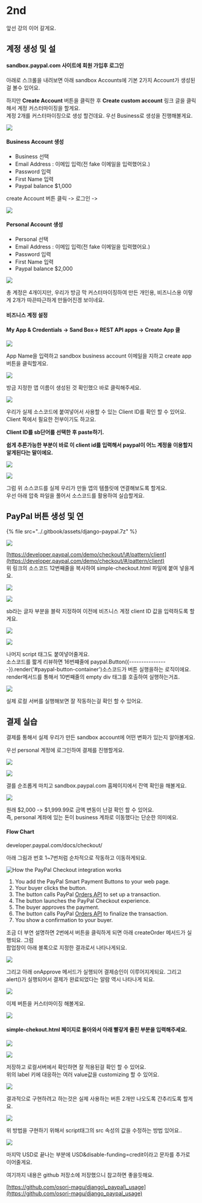 # 2nd



앞선 강의 이어 갈게요. 

## 계정 생성 및 설

#### sandbox.paypal.com 사이트에 회원 가입후 로그인

아래로 스크롤을 내려보면 아래 sandbox Accounts에 기본 2가지 Account가 생성된걸 볼수 있어요.   
  
하지만 **Create Account** 버튼을 클릭한 후 **Create custom account** 링크 글을 클릭해서 계정 커스터마이징을 할게요.   
계정 2개를 커스터마이징으로 생성 할건데요. 우선 Business로 생성을 진행해볼게요.

![](../.gitbook/assets/image%20%28149%29.png)



#### Business Account 생성 

* Business 선택
* Email Address : 이메입 입력\(전 fake 이메일을 입력했어요.\)
* Password 입력
* First Name 입력
* Paypal balance $1,000

create Account 버튼 클릭 -&gt; 로그인 -&gt;

![](../.gitbook/assets/image%20%28153%29.png)



#### Personal Account 생성

* Personal 선택
* Email Address : 이메입 입력\(전 fake 이메일을 입력했어요.\)
* Password 입력
* First Name 입력
* Paypal balance $2,000

![](../.gitbook/assets/image%20%28156%29.png)

총 계정은 4개이지만, 우리가 방금 막 커스터마이징하여 만든 개인용, 비즈니스용 이렇게 2개가 따끈따근하게 만들어진겡 보이네요.

#### 비즈니스 계정 설정 

#### My App & Credentials -&gt; Sand Box-&gt; REST API apps -&gt; Create App 클

![](../.gitbook/assets/image%20%28141%29.png)

App Name을 입력하고 sandbox business account 이메일을 지하고 create app 버튼을 클릭할게요.

![](../.gitbook/assets/image%20%28138%29.png)

방금 지정한 앱 이름이 생성된 것 확인했으 바로 클릭해주세요.

![](../.gitbook/assets/image%20%28143%29.png)

우리가 실제 소스코드에 붙여넣어서 사용할 수 있는 Client ID를 확인 할 수 있어요.  
Client 쪽에서 필요한 전부이기도 하고요.  
  
**Client ID를 sb단어를 선택한 후 paste하기.**

**쉽게 추론가능한 부분이 바로 이 client id를 입력해서 paypal이 어느 계정을 이용할지 알게된다는 말이에요.**  


![](../.gitbook/assets/image%20%28144%29.png)

![](../.gitbook/assets/image%20%28147%29.png)

그럼 위 소스코드를 실제 우리가 만들 앱의 템플릿에 연결해보도록 할게요.  
우선 아래 압축 파일을 풀어서 소스코드를 활용하여 실습할게요. 

## PayPal 버튼 생성 및 연

{% file src="../.gitbook/assets/django-paypal.7z" %}

![](../.gitbook/assets/image%20%28157%29.png)



[https://developer.paypal.com/demo/checkout/\#/pattern/client](https://developer.paypal.com/demo/checkout/#/pattern/client)  
위 링크의 소스코드 12번째줄을 복사하여 simple-checkout.html 파일에 붙여 넣을게요.

![](../.gitbook/assets/image%20%28139%29.png)

![](../.gitbook/assets/image%20%28154%29.png)

sb라는 글자 부분을 블락 지정하여 이전에 비즈니스 계정 client ID 값을 입력하도록 할게요.   


![](../.gitbook/assets/image%20%28146%29.png)

![](../.gitbook/assets/image%20%28140%29.png)

나머지 script 태그도 붙여넣어줄게요.  
소스코드를 짧게 리뷰하면 16번쨰줄에 paypal.Button\({----------------}\).render\('\#paypal-button-container'\)소스코드가 버튼 실행을하는 로직이에요. render메서드를 통해서 10번째줄의 empty div 태그를 호출하여 실행하는거죠.  


![](../.gitbook/assets/image%20%28136%29.png)

실제 로컬 서버를 실행해보면 잘 작동하는걸 확인 할 수 있어요.  


## 결제 실습 

결제를 통해서 실제 우리가 만든 sandbox account에 어떤 변화가 있는지 알아볼게요.  
  
우선 personal 계정에 로그인하여 결제를 진행할게요.

![](../.gitbook/assets/image%20%28135%29.png)

![](../.gitbook/assets/image%20%28148%29.png)

결를 순조롭게 마치고 sandbox.paypal.com 홈페이지에서 잔액 확인을 해볼게요. 

![](../.gitbook/assets/image%20%28133%29.png)

원래 $2,000 -&gt; $1,999.99로 금액 변동이 난걸 확인 할 수 있어요.  
즉, personal 계좌에 있는 돈이 business 계좌로 이동했다는 단순한 의미에요.  


####  Flow Chart

 developer.paypal.com/docs/checkout/

아래 그림과 번호 1~7번처럼 순차적으로 작동하고 이동하게되요.



![How the PayPal Checkout integration works](https://developer.paypal.com/img/docs/checkout/v2/paypal-checkout-overview-pay-now-orders-api.svg)

1. You add the PayPal Smart Payment Buttons to your web page.
2. Your buyer clicks the button.
3. The button calls PayPal [Orders API](https://developer.paypal.com/docs/api/orders/v2/) to set up a transaction.
4. The button launches the PayPal Checkout experience.
5. The buyer approves the payment.
6. The button calls PayPal [Orders API](https://developer.paypal.com/docs/api/orders/v2/) to finalize the transaction.
7. You show a confirmation to your buyer.

 조금 더 부연 설명하면 2번에서 버튼을 클릭하게 되면 아래 createOrder 메서드가 실행되요. 그럼   
팝업창이 아래 블록으로 지정한 결과로서 나타나게되요.

![](../.gitbook/assets/image%20%28137%29.png)

그리고 아래 onApprove 메서드가 실행되어 결제승인이 이루어지게되요. 그리고 alert\(\)가 실행되어서 결제가 완료되었다는 알람 역시 나타나게 되요.

![](../.gitbook/assets/image%20%28158%29.png)

이제 버튼을 커스터마이징 해볼게요.

![](../.gitbook/assets/image%20%28142%29.png)

#### simple-chekout.html 페이지로 돌아와서 아래 빨갛게 줄친 부분을 입력해주세요. 

![](../.gitbook/assets/image%20%28134%29.png)

![](../.gitbook/assets/image%20%28145%29.png)

저장하고 로컬서버에서 확인하면 잘 적용된걸 확인 할 수 있어요.  
위의 label 키에 대응하는 여러 value값을 customizing 할 수 있어요. 

![](../.gitbook/assets/image%20%28155%29.png)

결과적으로 구현하려고 하는것은 실제 사용하는 버튼 2개만 나오도록 간추리도록 할게요. 

![](../.gitbook/assets/image%20%28151%29.png)

위 방법을 구현하기 위해서 script태그의 src 속성의 값을  수정하는 방법 있어요..

![](../.gitbook/assets/image%20%28150%29.png)

마지막 USD로 끝나는 부분에 USD&disable-funding=credit이라고 문자를 추가로 이어줄게요.  
  
여기까지 내용은 github 저장소에 저장했으니 참고하면 좋을듯해요.

[https://github.com/osori-magu/django\_paypal\_usage](https://github.com/osori-magu/django_paypal_usage)





